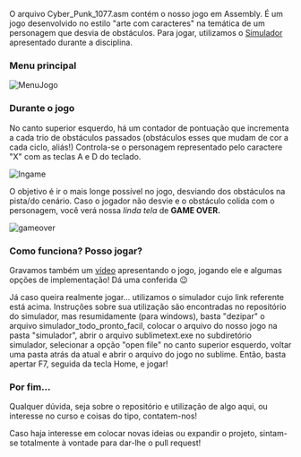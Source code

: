 O arquivo Cyber_Punk_1077.asm contém o nosso jogo em Assembly. É um jogo desenvolvido no estilo "arte com caracteres" na temática de um personagem que desvia de obstáculos. Para jogar, utilizamos o [Simulador][https://github.com/simoesusp/Processador-ICMC/tree/master/Install_Packages] apresentado durante a disciplina.

### Menu principal
![MenuJogo](https://user-images.githubusercontent.com/60077147/102287728-ca8e7c80-3f19-11eb-9906-53ff21d60648.png)

### Durante o jogo

No canto superior esquerdo, há um contador de pontuação que incrementa a cada trio de obstáculos passados (obstáculos esses que mudam de cor a cada ciclo, aliás!) Controla-se o personagem representado pelo caractere "X" com as teclas A e D do teclado. 

![Ingame](https://user-images.githubusercontent.com/60077147/102289016-75079f00-3f1c-11eb-9737-0b0a5189faf3.png)

O objetivo é ir o mais longe possível no jogo, desviando dos obstáculos na pista/do cenário. Caso o jogador não desvie e o obstáculo colida com o personagem, você verá nossa *linda tela* de **GAME OVER.**

![gameover](https://user-images.githubusercontent.com/60077147/102289267-0414b700-3f1d-11eb-8a02-f2089127395a.png)


### Como funciona? Posso jogar?
Gravamos também um [vídeo][vídeo] apresentando o jogo, jogando ele e algumas opções de implementação! Dá uma conferida :wink:

Já caso queira realmente jogar... utilizamos o simulador cujo link referente está acima. Instruções sobre sua utilização são encontradas no repositório do simulador, mas resumidamente (para windows), basta "dezipar" o arquivo simulador_todo_pronto_facil, colocar o arquivo do nosso jogo na pasta "simulador", abrir o arquivo sublimetext.exe no subdiretório simulador, selecionar a opção "open file" no canto superior esquerdo, voltar uma pasta atrás da atual e abrir o arquivo do jogo no sublime. Então, basta apertar F7, seguida da tecla Home, e jogar!

### Por fim...

Qualquer dúvida, seja sobre o repositório e utilização de algo aqui, ou interesse no curso e coisas do tipo, contatem-nos!

Caso haja interesse em colocar novas ideias ou expandir o projeto, sintam-se totalmente à vontade para dar-lhe o pull request!

[https://github.com/simoesusp/Processador-ICMC/tree/master/Install_Packages]: https://github.com/simoesusp/Processador-ICMC/tree/master/Install_Packages "simulador"
[vídeo]: https://drive.google.com/file/d/106xNs-2CcWL6DSUv_RHeL2uuKh9zF2dn/view?usp=sharing "vídeo"
